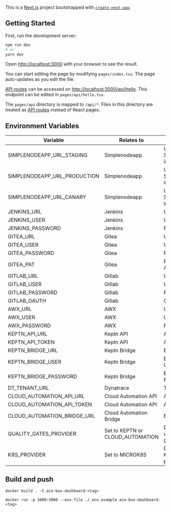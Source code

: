 This is a [Next.js](https://nextjs.org/) project bootstrapped with [`create-next-app`](https://github.com/vercel/next.js/tree/canary/packages/create-next-app).

## Getting Started

First, run the development server:

```bash
npm run dev
# or
yarn dev
```

Open [http://localhost:3000](http://localhost:3000) with your browser to see the result.

You can start editing the page by modifying `pages/index.tsx`. The page auto-updates as you edit the file.

[API routes](https://nextjs.org/docs/api-routes/introduction) can be accessed on [http://localhost:3000/api/hello](http://localhost:3000/api/hello). This endpoint can be edited in `pages/api/hello.tsx`.

The `pages/api` directory is mapped to `/api/*`. Files in this directory are treated as [API routes](https://nextjs.org/docs/api-routes/introduction) instead of React pages.

## Environment Variables

| Variable | Relates to | Description |
| - | - | - |
| SIMPLENODEAPP_URL_STAGING  | Simplenodeapp  | URL of Simplenodeapp in staging  |
| SIMPLENODEAPP_URL_PRODUCTION  | Simplenodeapp  | URL of Simplenodeapp in staging  |
| SIMPLENODEAPP_URL_CANARY | Simplenodeapp | URL of Simplenodeapp in staging  |
| JENKINS_URL | Jenkins | URL  |
| JENKINS_USER | Jenkins | Username  |
| JENKINS_PASSWORD | Jenkins | Password  |
| GITEA_URL | Gitea | URL  |
| GITEA_USER | Gitea | Username  |
| GITEA_PASSWORD | Gitea | Password  |
| GITEA_PAT | Gitea | Personal Access Token  |
| GITLAB_URL | Gitlab | URL  |
| GITLAB_USER | Gitlab | Username  |
| GITLAB_PASSWORD | Gitlab | Password  |
| GITLAB_OAUTH | Gitlab | OAuth Token  |
| AWX_URL | AWX | URL  |
| AWX_USER | AWX | Username  |
| AWX_PASSWORD | AWX | Password  |
| KEPTN_API_URL | Keptn API | API URL  |
| KEPTN_API_TOKEN | Keptn API | API Token  |
| KEPTN_BRIDGE_URL | Keptn Bridge | Bridge URL  |
| KEPTN_BRIDGE_USER | Keptn Bridge | Bridge Username  |
| KEPTN_BRIDGE_PASSWORD | Keptn Bridge | Bridge Password  |
| DT_TENANT_URL | Dynatrace | Tenant URL  |
| CLOUD_AUTOMATION_API_URL | Cloud Automation API | API URL  |
| CLOUD_AUTOMATION_API_TOKEN | Cloud Automation API | API Token  |
| CLOUD_AUTOMATION_BRIDGE_URL | Cloud Automation Bridge | Bridge URL  |
| QUALITY_GATES_PROVIDER | Set to KEPTN or CLOUD_AUTOMATION | Define what to use for quality gates  |
| K8S_PROVIDER | Set to MICROK8S | Define what Kubernetes povider is used  |

## Build and push

```
docker build . -t ace-box-dashboard:<tag>
```

```
docker run -p 3000:3000 --env-file ./.env.example ace-box-dashboard:<tag>
```
